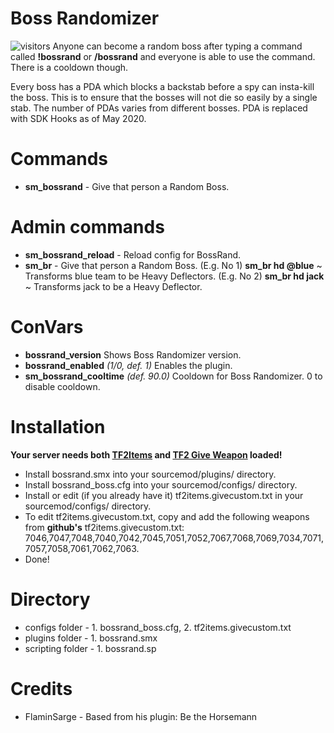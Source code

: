 # Boss Randomizer
![visitors](https://visitor-badge.glitch.me/badge?page_id=talesrune.bossrand)
Anyone can become a random boss after typing a command called **!bossrand** or **/bossrand** and everyone is able to use the command. There is a cooldown though.
 
Every boss has a PDA which blocks a backstab before a spy can insta-kill the boss. This is to ensure that the bosses will not die so easily by a single stab. The number of PDAs varies from different bosses. PDA is replaced with SDK Hooks as of May 2020.

# Commands
- **sm_bossrand** - Give that person a Random Boss.


# Admin commands
- **sm_bossrand_reload** - Reload config for BossRand.
- **sm_br** - Give that person a Random Boss. (E.g. No 1)  **sm_br hd @blue** ~ Transforms blue team to be Heavy Deflectors. (E.g. No 2)  **sm_br hd jack** ~ Transforms jack to be a Heavy Deflector.


# ConVars
- **bossrand_version** Shows Boss Randomizer version.
- **bossrand_enabled** *(1/0, def. 1)* Enables the plugin.
- **sm_bossrand_cooltime** *(def. 90.0)* Cooldown for Boss Randomizer. 0 to disable cooldown.


# Installation
**Your server needs both [TF2Items](https://builds.limetech.org/?p=tf2items) and [TF2 Give Weapon](https://forums.alliedmods.net/showthread.php?p=1337899) loaded!**
* Install bossrand.smx into your sourcemod/plugins/ directory.
* Install bossrand_boss.cfg into your sourcemod/configs/ directory.
* Install or edit (if you already have it) tf2items.givecustom.txt in your sourcemod/configs/ directory.
* To edit tf2items.givecustom.txt, copy and add the following weapons from **github's** tf2items.givecustom.txt: 7046,7047,7048,7040,7042,7045,7051,7052,7067,7068,7069,7034,7071,7057,7058,7061,7062,7063.
* Done!

# Directory
* configs folder - 1. bossrand_boss.cfg, 2. tf2items.givecustom.txt
* plugins folder - 1. bossrand.smx
* scripting folder - 1. bossrand.sp

# Credits
* FlaminSarge - Based from his plugin: Be the Horsemann


